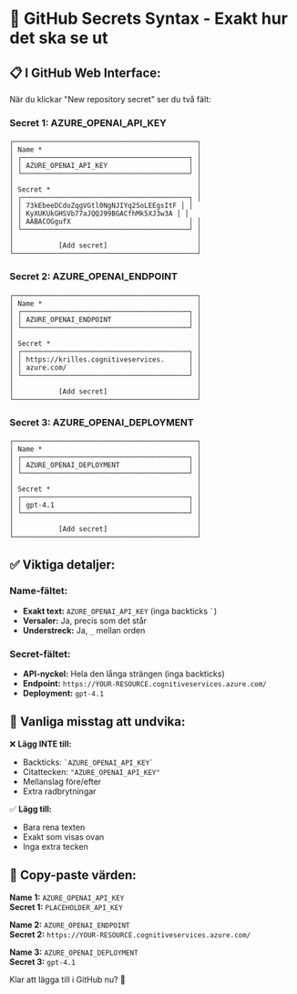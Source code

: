 # 🔧 GitHub Secrets Syntax - Exakt hur det ska se ut

## 📋 **I GitHub Web Interface:**

När du klickar "New repository secret" ser du två fält:

### **Secret 1: AZURE_OPENAI_API_KEY**

```
┌─────────────────────────────────────────────┐
│ Name *                                      │
│ ┌─────────────────────────────────────────┐ │
│ │ AZURE_OPENAI_API_KEY                    │ │
│ └─────────────────────────────────────────┘ │
│                                             │
│ Secret *                                    │
│ ┌─────────────────────────────────────────┐ │
│ │ 73kEbeeDCdoZqgVGtl0NgNJIYq2SoLEEgsItF │ │
│ │ KyXUKUkGHSVb77aJQQJ99BGACfhMk5XJ3w3A │ │
│ │ AABACOGgufX                             │ │
│ └─────────────────────────────────────────┘ │
│                                             │
│           [Add secret]                      │
└─────────────────────────────────────────────┘
```

### **Secret 2: AZURE_OPENAI_ENDPOINT**

```
┌─────────────────────────────────────────────┐
│ Name *                                      │
│ ┌─────────────────────────────────────────┐ │
│ │ AZURE_OPENAI_ENDPOINT                   │ │
│ └─────────────────────────────────────────┘ │
│                                             │
│ Secret *                                    │
│ ┌─────────────────────────────────────────┐ │
│ │ https://krilles.cognitiveservices.      │ │
│ │ azure.com/                              │ │
│ └─────────────────────────────────────────┘ │
│                                             │
│           [Add secret]                      │
└─────────────────────────────────────────────┘
```

### **Secret 3: AZURE_OPENAI_DEPLOYMENT**

```
┌─────────────────────────────────────────────┐
│ Name *                                      │
│ ┌─────────────────────────────────────────┐ │
│ │ AZURE_OPENAI_DEPLOYMENT                 │ │
│ └─────────────────────────────────────────┘ │
│                                             │
│ Secret *                                    │
│ ┌─────────────────────────────────────────┐ │
│ │ gpt-4.1                                 │ │
│ └─────────────────────────────────────────┘ │
│                                             │
│           [Add secret]                      │
└─────────────────────────────────────────────┘
```

## ✅ **Viktiga detaljer:**

### **Name-fältet:**
- **Exakt text:** `AZURE_OPENAI_API_KEY` (inga backticks `` ` ``)
- **Versaler:** Ja, precis som det står
- **Understreck:** Ja, `_` mellan orden

### **Secret-fältet:**
- **API-nyckel:** Hela den långa strängen (inga backticks)
- **Endpoint:** `https://YOUR-RESOURCE.cognitiveservices.azure.com/`
- **Deployment:** `gpt-4.1`

## 🚨 **Vanliga misstag att undvika:**

❌ **Lägg INTE till:**
- Backticks: `` `AZURE_OPENAI_API_KEY` ``
- Citattecken: `"AZURE_OPENAI_API_KEY"`
- Mellanslag före/efter
- Extra radbrytningar

✅ **Lägg till:**
- Bara rena texten
- Exakt som visas ovan
- Inga extra tecken

## 🎯 **Copy-paste värden:**

**Name 1:** `AZURE_OPENAI_API_KEY`  
**Secret 1:** `PLACEHOLDER_API_KEY`

**Name 2:** `AZURE_OPENAI_ENDPOINT`  
**Secret 2:** `https://YOUR-RESOURCE.cognitiveservices.azure.com/`

**Name 3:** `AZURE_OPENAI_DEPLOYMENT`  
**Secret 3:** `gpt-4.1`

Klar att lägga till i GitHub nu? 🚀
